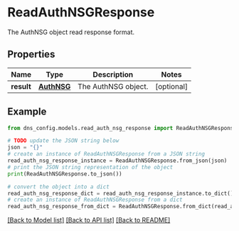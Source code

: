 # ReadAuthNSGResponse

The AuthNSG object read response format.

## Properties

Name | Type | Description | Notes
------------ | ------------- | ------------- | -------------
**result** | [**AuthNSG**](AuthNSG.md) | The AuthNSG object. | [optional] 

## Example

```python
from dns_config.models.read_auth_nsg_response import ReadAuthNSGResponse

# TODO update the JSON string below
json = "{}"
# create an instance of ReadAuthNSGResponse from a JSON string
read_auth_nsg_response_instance = ReadAuthNSGResponse.from_json(json)
# print the JSON string representation of the object
print(ReadAuthNSGResponse.to_json())

# convert the object into a dict
read_auth_nsg_response_dict = read_auth_nsg_response_instance.to_dict()
# create an instance of ReadAuthNSGResponse from a dict
read_auth_nsg_response_from_dict = ReadAuthNSGResponse.from_dict(read_auth_nsg_response_dict)
```
[[Back to Model list]](../README.md#documentation-for-models) [[Back to API list]](../README.md#documentation-for-api-endpoints) [[Back to README]](../README.md)


